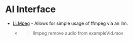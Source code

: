AI Interface
============

* [LLMpeg](https://github.com/jjcm/llmpeg) - Allows for simple usage of ffmpeg via an llm.
    * > llmpeg remove audio from exampleVid.mov